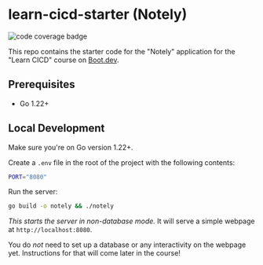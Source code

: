 # learn-cicd-starter (Notely)

![code coverage badge](https://github.com/lutefd/learn-cicd-starter/actions/workflows/ci.yml/badge.svg)

This repo contains the starter code for the "Notely" application for the "Learn CICD" course on [Boot.dev](https://boot.dev).

## Prerequisites

- Go 1.22+

## Local Development

Make sure you're on Go version 1.22+.

Create a `.env` file in the root of the project with the following contents:

```bash
PORT="8080"
```

Run the server:

```bash
go build -o notely && ./notely
```

*This starts the server in non-database mode.* It will serve a simple webpage at `http://localhost:8080`.

You do *not* need to set up a database or any interactivity on the webpage yet. Instructions for that will come later in the course!
